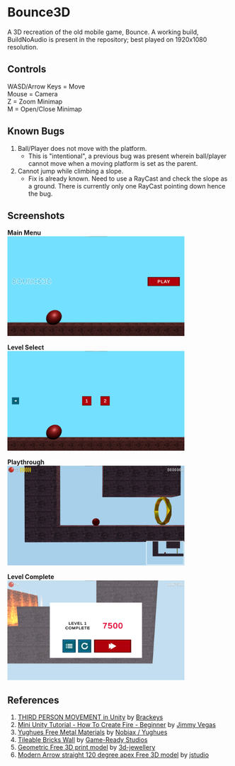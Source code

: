 # Bounce3D

A 3D recreation of the old mobile game, Bounce. A working build, BuildNoAudio is present in the repository; best played on 1920x1080 resolution.

## Controls
WASD/Arrow Keys = Move  
Mouse = Camera  
Z = Zoom Minimap  
M = Open/Close Minimap

## Known Bugs
1. Ball/Player does not move with the platform.
    * This is "intentional", a previous bug was present wherein ball/player cannot move when a moving platform is set as the parent.
1. Cannot jump while climbing a slope.
    * Fix is already known. Need to use a RayCast and check the slope as a ground. There is currently only one RayCast pointing down hence the bug.

## Screenshots
**Main Menu**  
<img src="https://github.com/jjesuscastro/Bounce3D/blob/main/GitHubAssets/mainMenu.png?raw=true" width="400px" />

**Level Select**  
<img src="https://github.com/jjesuscastro/Bounce3D/blob/main/GitHubAssets/levelSelect.png?raw=true" width="400px" />

**Playthrough**  
<img src="https://github.com/jjesuscastro/Bounce3D/blob/main/GitHubAssets/playThrough.png?raw=true" width="400px" />

**Level Complete**  
<img src="https://github.com/jjesuscastro/Bounce3D/blob/main/GitHubAssets/levelComplete.png?raw=true" width="400px" />

## References
1. [THIRD PERSON MOVEMENT in Unity](https://www.youtube.com/watch?v=4HpC--2iowE) by [Brackeys](https://www.youtube.com/channel/UCYbK_tjZ2OrIZFBvU6CCMiA)
1. [Mini Unity Tutorial - How To Create Fire - Beginner](https://www.youtube.com/watch?v=qShjsxopbfQ) by [Jimmy Vegas](https://www.youtube.com/channel/UCRMXHQ2rJ9_0CHS7mhL7erg)
1. [Yughues Free Metal Materials](https://assetstore.unity.com/packages/2d/textures-materials/metals/yughues-free-metal-materials-12949) by [Nobiax / Yughues](https://assetstore.unity.com/publishers/4986)
1. [Tileable Bricks Wall](https://assetstore.unity.com/packages/2d/textures-materials/brick/tileable-bricks-wall-24530) by [Game-Ready Studios](https://assetstore.unity.com/publishers/9338)
1. [Geometric Free 3D print model](https://www.cgtrader.com/free-3d-print-models/jewelry/rings/geometric-4c95daad-ff37-4a30-b6f5-091e3a236d4d) by [3d-jewellery](https://www.cgtrader.com/3d-jewellery)
1. [Modern Arrow straight 120 degree apex Free 3D model](https://www.cgtrader.com/free-3d-models/various/various-models/modern-arrow) by [jstudio](https://www.cgtrader.com/jstudio)
